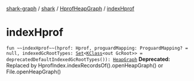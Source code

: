 [shark-graph](../../index.md) / [shark](../index.md) / [HprofHeapGraph](index.md) / [indexHprof](./index-hprof.md)

# indexHprof

`fun ~~indexHprof~~(hprof: Hprof, proguardMapping: ProguardMapping? = null, indexedGcRootTypes: `[`Set`](https://kotlinlang.org/api/latest/jvm/stdlib/kotlin.collections/-set/index.html)`<`[`KClass`](https://kotlinlang.org/api/latest/jvm/stdlib/kotlin.reflect/-k-class/index.html)`<out GcRoot>> = deprecatedDefaultIndexedGcRootTypes()): `[`HeapGraph`](../-heap-graph/index.md)
**Deprecated:** Replaced by HprofIndex.indexRecordsOf().openHeapGraph() or File.openHeapGraph()

